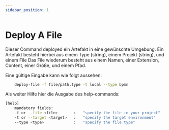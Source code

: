 ```yaml
---
sidebar_position: 1
---
```


# Deploy A File

Dieser Command deployed ein Artefakt in eine gewünschte Umgebung.
Ein Artefakt besteht hierbei aus einem Type (string), einem Projekt (string), und einem File
Das File wiederum besteht aus einem Namen, einer Extension, Content, einer Größe, und einem Pfad.

Eine gültige Eingabe kann wie folgt aussehen:
```bash
    deploy-file -f file/path.type -t local --type bpmn
```

Als weiter Hilfe hier die Ausgabe des help-commands:
```bash
[help]    
    mandatory fields:
    -f or --file <file>       :   "specify the file in your project"
    -t or --target <target>   :   "specify the target environment"
    --type <type>             :   "specify the file type"
```